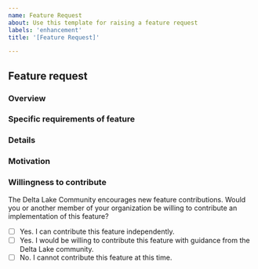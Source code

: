 ```yaml
---
name: Feature Request
about: Use this template for raising a feature request
labels: 'enhancement'
title: '[Feature Request]'

---
```


## Feature request

### Overview

<!-- Provide a high-level description of the feature request. -->

### Specific requirements of feature

<!-- What kind of features are required by the users? -->

### Details

<!--
Use this section to include any additional information about the feature. If you have a proposal for how to implement this feature, please include it here. For implementation guidelines, please read our contributor guidelines: https://github.com/delta-io/delta/blob/master/CONTRIBUTING.md
-->

### Motivation

<!-- How will this feature be used? Why is it important? Which users will benefit from it? -->

### Willingness to contribute

The Delta Lake Community encourages new feature contributions. Would you or another member of your organization be willing to contribute an implementation of this feature?

- [ ] Yes. I can contribute this feature independently.
- [ ] Yes. I would be willing to contribute this feature with guidance from the Delta Lake community.
- [ ] No. I cannot contribute this feature at this time.